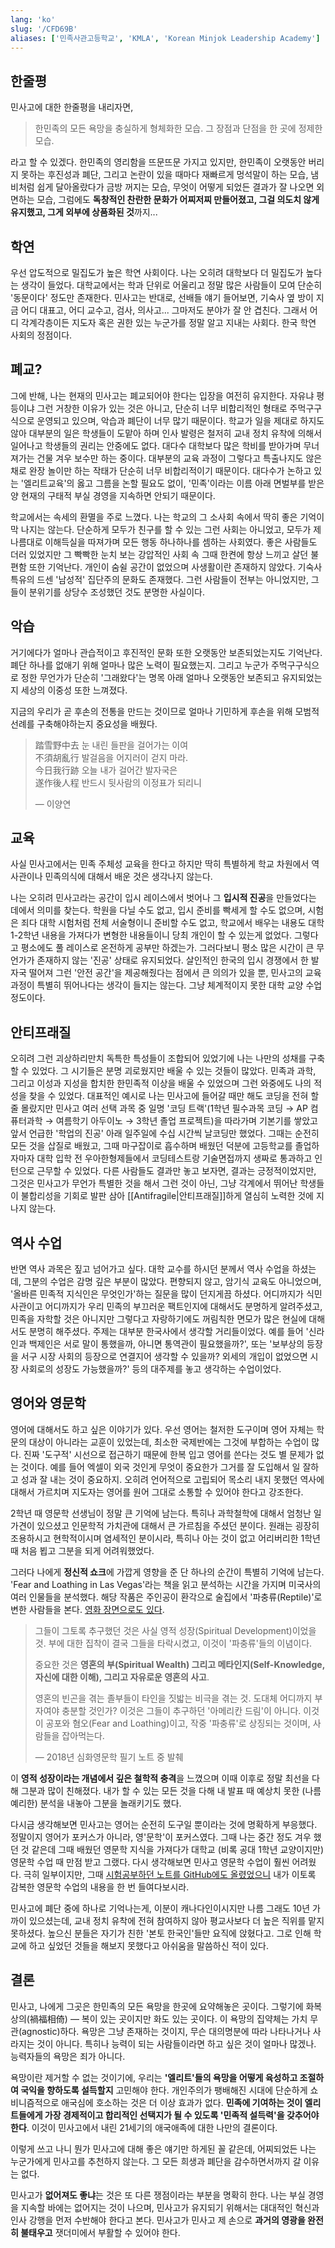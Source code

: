 ```yaml
---
lang: 'ko'
slug: '/CFD69B'
aliases: ['민족사관고등학교', 'KMLA', 'Korean Minjok Leadership Academy']
---
```


## 한줄평

민사고에 대한 한줄평을 내리자면,

> 한민족의 모든 욕망을 충실하게 형체화한 모습.
> 그 장점과 단점을 한 곳에 정제한 모습.

라고 할 수 있겠다. 한민족의 영리함을 뜨문뜨문 가지고 있지만, 한민족이 오랫동안 버리지 못하는 후진성과 폐단, 그리고 논란이 있을 때마다 재빠르게 멍석말이 하는 모습, 냄비처럼 쉽게 달아올랐다가 금방 꺼지는 모습, 무엇이 어떻게 되었든 결과가 잘 나오면 외면하는 모습, 그럼에도 **독창적인 찬란한 문화가 어찌저찌 만들어졌고, 그걸 의도치 않게 유지했고, 그게 외부에 상품화된 것**까지...

## 학연

우선 압도적으로 밀집도가 높은 학연 사회이다. 나는 오히려 대학보다 더 밀집도가 높다는 생각이 들었다. 대학교에서는 학과 단위로 어울리고 정말 많은 사람들이 모여 단순히 '동문이다' 정도만 존재한다. 민사고는 반대로, 선배들 얘기 들어보면, 기숙사 옆 방이 지금 어디 대표고, 어디 교수고, 검사, 의사고... 그마저도 분야가 잘 안 겹친다. 그래서 어디 각계각층이든 지도자 혹은 권한 있는 누군가를 정말 알고 지내는 사회다. 한국 학연 사회의 정점이다.

## 폐교?

그에 반해, 나는 현재의 민사고는 폐교되어야 한다는 입장을 여전히 유지한다. 자유냐 평등이냐 그런 거창한 이유가 있는 것은 아니고, 단순히 너무 비합리적인 형태로 주먹구구식으로 운영되고 있으며, 악습과 폐단이 너무 많기 때문이다. 학교가 일을 제대로 하지도 않아 대부분의 일은 학생들이 도맡아 하며 인사 발령은 철저히 교내 정치 유착에 의해서 일어나고 학생들의 권리는 안중에도 없다. 대다수 대학보다 많은 학비를 받아가며 무너져가는 건물 겨우 보수만 하는 중이다. 대부분의 교육 과정이 그렇다고 특출나지도 않은 채로 완장 놀이만 하는 작태가 단순히 너무 비합리적이기 때문이다. 대다수가 논하고 있는 '엘리트교육'의 옳고 그름을 논할 필요도 없이, '민족'이라는 이름 아래 면벌부를 받은 양 현재의 구태적 부실 경영을 지속하면 안되기 때문이다.

학교에서는 속세의 환멸을 주로 느꼈다. 나는 학교의 그 소사회 속에서 딱히 좋은 기억이 막 나지는 않는다. 단순하게 모두가 친구를 할 수 있는 그런 사회는 아니었고, 모두가 제 나름대로 이해득실을 따져가며 모든 행동 하나하나를 셈하는 사회였다. 좋은 사람들도 더러 있었지만 그 빡빡한 눈치 보는 강압적인 사회 속 그때 한켠에 항상 느끼고 살던 불편함 또한 기억난다. 개인이 숨쉴 공간이 없었으며 사생활이란 존재하지 않았다. 기숙사 특유의 드센 '남성적' 집단주의 문화도 존재했다. 그런 사람들이 전부는 아니었지만, 그들이 분위기를 상당수 조성했던 것도 분명한 사실이다.

## 악습

거기에다가 얼마나 관습적이고 후진적인 문화 또한 오랫동안 보존되었는지도 기억난다. 폐단 하나를 없애기 위해 얼마나 많은 노력이 필요했는지. 그리고 누군가 주먹구구식으로 정한 무언가가 단순히 '그래왔다'는 명목 아래 얼마나 오랫동안 보존되고 유지되었는지 세상의 이중성 또한 느껴졌다.

지금의 우리가 곧 후손의 전통을 만드는 것이므로 얼마나 기민하게 후손을 위해 모범적 선례를 구축해야하는지 중요성을 배웠다.

> 踏雪野中去 눈 내린 들판을 걸어가는 이여<br/>
> 不須胡亂行 발걸음을 어지러이 걷지 마라.<br/>
> 今日我行跡 오늘 내가 걸어간 발자국은<br/>
> 遂作後人程 반드시 뒷사람의 이정표가 되리니<br/>
>
> — 이양연

## 교육

사실 민사고에서는 민족 주체성 교육을 한다고 하지만 딱히 특별하게 학교 차원에서 역사관이나 민족의식에 대해서 배운 것은 생각나지 않는다.

나는 오히려 민사고라는 공간이 입시 레이스에서 벗어나 그 **입시적 진공**을 만들었다는 데에서 의미를 찾는다. 학원을 다닐 수도 없고, 입시 준비를 빡세게 할 수도 없으며, 시험은 죄다 대학 시험처럼 전체 서술형이니 준비할 수도 없고, 학교에서 배우는 내용도 대학 1-2학년 내용을 가져다가 변형한 내용들이니 당최 개인이 할 수 있는게 없었다. 그렇다고 평소에도 풀 레이스로 온전하게 공부만 하겠는가. 그러다보니 평소 많은 시간이 큰 무언가가 존재하지 않는 '진공' 상태로 유지되었다. 살인적인 한국의 입시 경쟁에서 한 발자국 떨어져 그런 '안전 공간'을 제공해줬다는 점에서 큰 의의가 있을 뿐, 민사고의 교육 과정이 특별히 뛰어나다는 생각이 들지는 않는다. 그냥 체계적이지 못한 대학 교양 수업 정도이다.

## 안티프래질

오히려 그런 괴상하리만치 독특한 특성들이 조합되어 있었기에 나는 나만의 성채를 구축할 수 있었다. 그 시기들은 분명 괴로웠지만 배울 수 있는 것들이 많았다. 민족과 과학, 그리고 이성과 지성을 합치한 한민족적 이상을 배울 수 있었으며 그런 와중에도 나의 적성을 찾을 수 있었다. 대표적인 예시로 나는 민사고에 들어갈 때만 해도 코딩을 전혀 할 줄 몰랐지만 민사고 여러 선택 과목 중 일명 '코딩 트랙'(1학년 필수과목 코딩 → AP 컴퓨터과학 → 여름학기 아두이노 → 3학년 졸업 프로젝트)을 따라가며 기본기를 쌓았고 앞서 언급한 '학업의 진공' 아래 일주일에 수십 시간씩 날코딩만 했었다. 그때는 순전히 모든 것을 삽질로 배웠고, 그때 마구잡이로 흡수하며 배웠던 덕분에 고등학교를 졸업하자마자 대학 입학 전 우아한형제들에서 코딩테스트랑 기술면접까지 생짜로 통과하고 인턴으로 근무할 수 있었다. 다른 사람들도 결과만 놓고 보자면, 결과는 긍정적이었지만, 그것은 민사고가 무언가 특별한 것을 해서 그런 것이 아닌, 그냥 각계에서 뛰어난 학생들이 불합리성을 기회로 발판 삼아 [[Antifragile|안티프래질]]하게 열심히 노력한 것에 지나지 않는다.

## 역사 수업

반면 역사 과목은 짚고 넘어가고 싶다. 대학 교수를 하시던 분께서 역사 수업을 하셨는데, 그분의 수업은 감명 깊은 부분이 많았다. 편향되지 않고, 암기식 교육도 아니었으며, '올바른 민족적 지식인은 무엇인가'하는 질문을 많이 던지게끔 하셨다. 어디까지가 식민사관이고 어디까지가 우리 민족의 부끄러운 팩트인지에 대해서도 분명하게 알려주셨고, 민족을 자학할 것은 아니지만 그렇다고 자랑하기에도 꺼림칙한 면모가 많은 현실에 대해서도 분명히 해주셨다. 주제는 대부분 한국사에서 생각할 거리들이었다. 예를 들어 '신라인과 백제인은 서로 말이 통했을까, 아니면 통역관이 필요했을까?', 또는 '보부상의 등장을 서구 시장 사회의 등장으로 연결지어 생각할 수 있을까? 외세의 개입이 없었으면 시장 사회로의 성장도 가능했을까?' 등의 대주제를 놓고 생각하는 수업이었다.

## 영어와 영문학

영어에 대해서도 하고 싶은 이야기가 있다. 우선 영어는 철저한 도구이며 영어 자체는 학문의 대상이 아니라는 교훈이 있었는데, 최소한 국제반에는 그것에 부합하는 수업이 많다. 진짜 '도구적' 시선으로 접근하기 때문에 한복 입고 영어를 쓴다는 것도 별 문제가 없는 것이다. 예를 들어 엑셀이 외국 것인게 무엇이 중요한가 그거를 잘 도입해서 일 잘하고 성과 잘 내는 것이 중요하지. 오히려 언어적으로 고립되어 목소리 내지 못했던 역사에 대해서 가르치며 지도자는 영어를 원어 그대로 소통할 수 있어야 한다고 강조한다.

2학년 때 영문학 선생님이 정말 큰 기억에 남는다. 특히나 과학철학에 대해서 엄청난 일가견이 있으셨고 인문학적 가치관에 대해서 큰 가르침을 주셨던 분이다. 원래는 굉장히 조용하시고 현학적이시며 염세적인 분이시라, 특히나 아는 것이 없고 어리버리한 1학년 때 처음 뵙고 그분을 되게 어려워했었다.

그러다 나에게 **정신적 쇼크**에 가깝게 영향을 준 단 하나의 순간이 특별히 기억에 남는다. 'Fear and Loathing in Las Vegas'라는 책을 읽고 분석하는 시간을 가지며 미국사의 여러 인물들을 분석했다. 해당 작품은 주인공이 환각으로 술집에서 '파충류(Reptile)'로 변한 사람들을 본다. [영화 장면으로도 있다](https://www.youtube.com/watch?v=eekl1wwBsXM).

> 그들이 그토록 추구했던 것은 사실 영적 성장(Spiritual Development)이었을 것.
> 부에 대한 집착이 결국 그들을 타락시켰고, 이것이 '파충류'들의 이념이다.
>
> 중요한 것은 **영혼의 부(Spiritual Wealth) 그리고 메타인지(Self-Knowledge, 자신에 대한 이해), 그리고 자유로운 영혼의 사고**.
>
> 영혼의 빈곤을 겪는 졸부들이 타인을 짓밟는 비극을 겪는 것.
> 도대체 어디까지 부자여야 충분할 것인가?
> 이것은 그들이 추구하던 '아메리칸 드림'이 아니다. 이것이 공포와 혐오(Fear and Loathing)이고, 작중 '파충류'로 상징되는 것이며, 사람들을 잡아먹는다.
>
> — 2018년 심화영문학 필기 노트 중 발췌

이 **영적 성장이라는 개념에서 깊은 철학적 충격**을 느꼈으며 이때 이후로 정말 최선을 다해 그분과 많이 친해졌다. 내가 할 수 있는 모든 것을 다해 내 발표 때 예상치 못한 (나름 예리한) 분석을 내놓아 그분을 놀래키기도 했다.

다시금 생각해보면 민사고는 영어는 순전히 도구일 뿐이라는 것에 명확하게 부응했다. 정말이지 영어가 포커스가 아니라, 영'문학'이 포커스였다. 그때 나는 중간 정도 겨우 했던 것 같은데 그때 배웠던 영문학 지식을 가져다가 대학교 (비록 공대 1학년 교양이지만) 영문학 수업 때 만점 받고 그랬다. 다시 생각해보면 민사고 영문학 수업이 훨씬 어려웠다. 극히 일부이지만, 그때 [시험공부하던 노트를 GitHub에도 올렸었으니](https://github.com/anaclumos/KMLA-Advanced-Reading/blob/master/TheChildrenOfMen.md) 내가 이토록 감복한 영문학 수업의 내용을 한 번 들여다보시라.

민사고에 폐단 중에 하나로 기억나는게, 이분이 캐나다인이시지만 나름 그래도 10년 가까이 있으셨는데, 교내 정치 유착에 전혀 참여하지 않아 평교사보다 더 높은 직위를 맡지 못하셨다. 높으신 분들은 자기가 친한 '본토 한국인'들만 요직에 앉혔다고. 그로 인해 학교에 하고 싶었던 것들을 해보지 못했다고 아쉬움을 말씀하신 적이 있다.

## 결론

민사고, 나에게 그곳은 한민족의 모든 욕망을 한곳에 요약해놓은 곳이다. 그렇기에 화복상의(禍福相倚) — 복이 있는 곳이지만 화도 있는 곳이다. 이 욕망의 집약체는 가치 무관(agnostic)하다. 욕망은 그냥 존재하는 것이지, 무슨 대의명분에 따라 나타나거나 사라지는 것이 아니다. 특히나 능력이 되는 사람들이라면 하고 싶은 것이 얼마나 많겠나. 능력자들의 욕망은 죄가 아니다.

욕망이란 제거할 수 없는 것이기에, 우리는 **'엘리트'들의 욕망을 어떻게 육성하고 조절하여 국익을 향하도록 설득할지** 고민해야 한다. 개인주의가 팽배해진 시대에 단순하게 쇼비니즘적으로 애국심에 호소하는 것은 더 이상 효과가 없다. **민족에 기여하는 것이 엘리트들에게 가장 경제적이고 합리적인 선택지가 될 수 있도록 '민족적 설득력'을 갖추어야 한다**. 이것이 민사고에서 내린 21세기의 애국애족에 대한 나만의 결론이다.

이렇게 쓰고 나니 뭔가 민사고에 대해 좋은 얘기만 하게된 꼴 같은데, 어찌되었든 나는 누군가에게 민사고를 추천하지 않는다. 그 모든 희생과 폐단을 감수하면서까지 갈 이유는 없다.

민사고가 **없어져도 좋냐**는 것은 또 다른 쟁점이라는 부분을 명확히 한다.
나는 부실 경영을 지속할 바에는 없어지는 것이 나으며, 민사고가 유지되기 위해서는 대대적인 혁신과 인사 강행을 먼저 수반해야 한다고 본다. 민사고가 민사고 제 손으로 **과거의 영광을 완전히 불태우고** 잿더미에서 부활할 수 있어야 한다.
